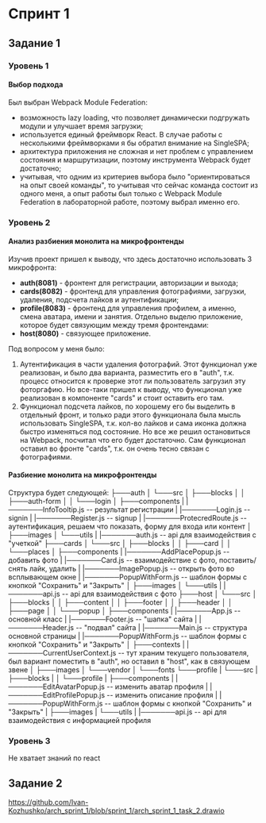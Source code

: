 # Спринт 1
## Задание 1
### Уровень 1
#### Выбор подхода
Был выбран Webpack Module Federation:
- возможность lazy loading, что позволяет динамически подгружать модули и улучшает время загрузки;
- используется единый фреймворк React. В случае работы с несколькими фреймворками я бы обратил внимание на SingleSPA;
- архитектура приложения не сложная и нет проблем с управлением состояния и маршрутизации, поэтому инструмента Webpack будет достаточно;
- учитывая, что одним из критериев выбора было "ориентироваться на опыт своей команды", то учитывая что сейчас команда состоит из одного меня, 
а опыт работы был только с Webpack Module Federation в лабораторной работе, поэтому выбрал именно его.
### Уровень 2
#### Анализ разбиения монолита на микрофронтенды
Изучив проект пришел к выводу, что здесь достаточно использовать 3 микрофронта:
- **auth(8081)** - фронтент для регистрации, авторизации и выхода;
- **cards(8082)** - фронтенд для управления фотографиями, загрузки, удаления, подсчета лайков и аутентификации;
- **profile(8083)** - фронтенд для управления профилем, а именно, смена аватара, имени и занятия.
Отдельно выделю приложение, которое будет связующим между тремя фронтендами:
- **host(8080)** - связующее приложение.

Под вопросом у меня было:
1. Аутентификация в части удаления фотографий. Этот функционал уже реализован, и было два варианта, разместить его в "auth", т.к. процесс
относится к проверке этот ли пользователь загрузил эту фоторгафию. Но все-таки пришел к выводу, что функционал уже реализован в компоненте "cards"
и стоит оставить его там.
2. Функционал подсчета лайков, по хорошему его бы выделить в отдельный фронт, и только ради этого функционала была мысль использовать SingleSPA, 
т.к. кол-во лайков и сама иконка должна быстро изменяться под состояние. Но все же решил остановиться на Webpack, посчитал что
его будет достаточно. Сам функционал оставил во фронте "cards", т.к. он очень тесно связан с фотографиями.

#### Разбиение монолита на микрофронтенды
Структура будет следующей:
├───auth
│   └───src
│       ├───blocks
│       │   ├───auth-form
│       │   └───login
│       ├───components
|       |───────InfoTooltip.js          -- результат регистрации
|       |───────Login.js                -- signin
|       |───────Register.js             -- signup
|       |───────ProtecredRoute.js       -- аутентификация, решаем что показать, форму для входа или контент
│       ├───images
│       └───utils
|       |───────auth.js                 -- api для взаимодействия с "учеткой"
├───cards
│   └───src
│       ├───blocks
│       │   ├───card
│       │   └───places
│       ├───components
|       |───────AddPlacePopup.js        -- добавить фото
|       |───────Card.js                 -- взаимодействие с фото, поставить/снять лайк, удалить
|       |───────ImagePopup.js           -- открыть фото во всплывающем окне
|       |───────PopupWithForm.js        -- шаблон формы с кнопкой "Сохранить" и "Закрыть"
│       ├───images
│       └───utils
|       |───────api.js                  -- api для взаимодействия с фото
├───host
│   └───src
│       ├───blocks
│       │   ├───content
│       │   ├───footer
│       │   ├───header
│       │   ├───page
│       │   └───popup
│       ├───components
|       |───────App.js                  -- основной класс
|       |───────Footer.js               -- "шапка" сайта
|       |───────Header.js               -- "подвал" сайта
|       |───────Main.js                 -- структура основной страницы
|       |───────PopupWithForm.js        -- шаблон формы с кнопкой "Сохранить" и "Закрыть"
│       ├───contexts
|       |───────CurrentUserContext.js   -- тут храним текущего пользователя, был вариант поместить в "auth", но оставил в "host", как в связующем звене
│       ├───images
│       └───vendor
│           └───fonts
└───profile
|   └───src
|       ├───blocks
|       │   └───profile
|       ├───components
|       |───────EditAvatarPopup.js      -- изменить аватар профиля
|       |───────EditProfilePopup.js     -- изменить описание профиля
|       |───────PopupWithForm.js        -- шаблон формы с кнопкой "Сохранить" и "Закрыть"
|       ├───images
|       └───utils
|       |───────api.js                  -- api для взаимодействия с информацией профиля 
### Уровень 3
Не хватает знаний по react

## Задание 2
https://github.com/Ivan-Kozhushko/arch_sprint_1/blob/sprint_1/arch_sprint_1_task_2.drawio